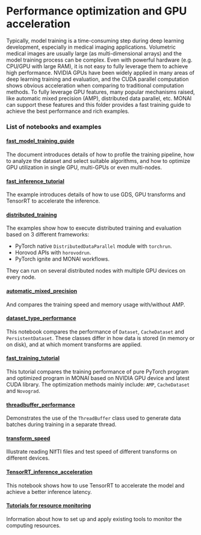 # Performance optimization and GPU acceleration
Typically, model training is a time-consuming step during deep learning development, especially in medical imaging applications. Volumetric medical images are usually large (as multi-dimensional arrays) and the model training process can be complex. Even with powerful hardware (e.g. CPU/GPU with large RAM), it is not easy to fully leverage them to achieve high performance. NVIDIA GPUs have been widely applied in many areas of deep learning training and evaluation, and the CUDA parallel computation shows obvious acceleration when comparing to traditional computation methods. To fully leverage GPU features, many popular mechanisms raised, like automatic mixed precision (AMP), distributed data parallel, etc. MONAI can support these features and this folder provides a fast training guide to achieve the best performance and rich examples.

### List of notebooks and examples
#### [fast_model_training_guide](./fast_model_training_guide.md)
The document introduces details of how to profile the training pipeline, how to analyze the dataset and select suitable algorithms, and how to optimize GPU utilization in single GPU, multi-GPUs or even multi-nodes.
#### [fast_inference_tutorial](./fast_inference_tutorial)
The example introduces details of how to use GDS, GPU transforms and TensorRT to accelerate the inference.
#### [distributed_training](./distributed_training)
The examples show how to execute distributed training and evaluation based on 3 different frameworks:
- PyTorch native `DistributedDataParallel` module with `torchrun`.
- Horovod APIs with `horovodrun`.
- PyTorch ignite and MONAI workflows.

They can run on several distributed nodes with multiple GPU devices on every node.
#### [automatic_mixed_precision](./automatic_mixed_precision.ipynb)
And compares the training speed and memory usage with/without AMP.
#### [dataset_type_performance](./dataset_type_performance.ipynb)
This notebook compares the performance of `Dataset`, `CacheDataset` and `PersistentDataset`. These classes differ in how data is stored (in memory or on disk), and at which moment transforms are applied.
#### [fast_training_tutorial](./fast_training_tutorial.ipynb)
This tutorial compares the training performance of pure PyTorch program and optimized program in MONAI based on NVIDIA GPU device and latest CUDA library.
The optimization methods mainly include: `AMP`, `CacheDataset` and `Novograd`.
#### [threadbuffer_performance](./threadbuffer_performance.ipynb)
Demonstrates the use of the `ThreadBuffer` class used to generate data batches during training in a separate thread.
#### [transform_speed](./transform_speed.ipynb)
Illustrate reading NIfTI files and test speed of different transforms on different devices.
#### [TensorRT_inference_acceleration](./TensorRT_inference_acceleration.ipynb)
This notebook shows how to use TensorRT to accelerate the model and achieve a better inference latency.

#### [Tutorials for resource monitoring](./monitoring/README.md)
Information about how to set up and apply existing tools to monitor the computing resources.
